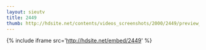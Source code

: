 ```yaml
---
layout: sieutv
title: 2449
thumb: http://hdsite.net/contents/videos_screenshots/2000/2449/preview_360p.mp4.jpg
---
```

{% include iframe src='http://hdsite.net/embed/2449' %}
 
